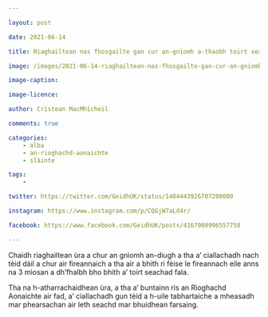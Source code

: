 ```yaml
---

layout: post

date: 2021-06-14

title: Riaghailtean nas fhosgailte gan cur an-gnìomh a-thaobh toirt seachad fala

image: /images/2021-06-14-riaghailtean-nas-fhosgailte-gan-cur-an-gniomh-a-thaobh-toirt-seachad-fala.png

image-caption:

image-licence:

author: Crìstean MacMhìcheil

comments: true

categories:
    - alba
    - an-rioghachd-aonaichte
    - slàinte

tags:
    -

twitter: https://twitter.com/GeidhUK/status/1404443926707200000

instagram: https://www.instagram.com/p/CQGjW7aLd4r/

facebook: https://www.facebook.com/GeidhUK/posts/4167980996557758

---
```


Chaidh riaghailtean ùra a chur an gnìomh an-diugh a tha a’ ciallachadh nach tèid dàil a chur air fireannaich a tha air a bhith ri fèise le fireannach eile anns na 3 mìosan a dh’fhalbh bho bhith a’ toirt seachad fala.

Tha na h-atharrachaidhean ùra, a tha a’ buntainn ris an Rìoghachd Aonaichte air fad, a’ ciallachadh gun tèid a h-uile tabhartaiche a mheasadh mar phearsachan air leth seachd mar bhuidhean farsaing.

<!--more-->
